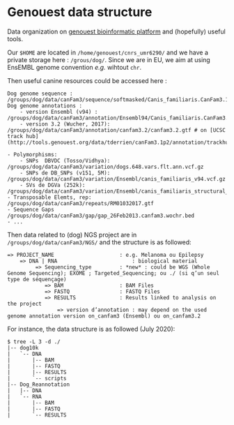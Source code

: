 # Genouest data structure
Data organization on [genouest bioinformatic platform](https://www.genouest.org) and (hopefully) useful tools.

Our `$HOME` are located in `/home/genouest/cnrs_umr6290/` and we have a private storage here : `/grous/dog/`.
Since we are in EU, we aim at using EnsEMBL genome convention *e.g.* wihtout `chr`.

Then useful canine resources could be accessed here :

```
Dog genome sequence :          /groups/dog/data/canFam3/sequence/softmasked/Canis_familiaris.CanFam3.1.72.dna_sm.toplevel.fa
Dog genome annotations :
	- version Ensembl (v94) :     /groups/dog/data/canFam3/annotation/Ensembl94/Canis_familiaris.CanFam3.1.94.gtf
	- version 3.2 (Wucher, 2017): /groups/dog/data/canFam3/annotation/canfam3.2/canfam3.2.gtf # on [UCSC track hub](http://tools.genouest.org/data/tderrien/canFam3.1p2/annotation/trackhub2/canfam3.1p_trackhub/hub.txt)

- Polymorphisms:
	- SNPs  DBVDC (Tosso/Vidhya):	/groups/dog/data/canFam3/variation/dogs.648.vars.flt.ann.vcf.gz
	- SNPs de DB_SNPs (v151, 5M):	/groups/dog/data/canFam3/variation/Ensembl/canis_familiaris_v94.vcf.gz
	- SVs de DGVa (252k):					/groups/dog/data/canFam3/variation/Ensembl/canis_familiaris_structural_variations.vcf_v94.gz
- Transposable Elemts, rep:     /groups/dog/data/canFam3/repeats/RM01032017.gtf
- Sequence Gaps 						   /groups/dog/data/canFam3/gap/gap_26Feb2013.canfam3.wochr.bed
- ...
```

Then data related to (dog) NGS project are in `/groups/dog/data/canFam3/NGS/` and the structure is as followed:    

```
=> PROJECT_NAME						: e.g. Melanoma ou Epilepsy
	=> DNA | RNA						: biological material 
		 => Sequencing_type 		: *new* : could be WGS (Whole Genome Sequencing); EXOME ; Targeted_Sequencing; ou ./ (si q’un seul type de séquençage)
			=> BAM					: BAM Files
			=> FASTQ				: FASTQ Files
			=> RESULTS				: Results linked to analysis on the project
				=> version d’annotation	: may depend on the used genome annotation version on_canfam3 (Ensembl) ou on_canfam3.2
```

For instance, the data structure is as followed (July 2020):
```
$ tree -L 3 -d ./
|-- dog10k
|   `-- DNA
|       |-- BAM
|       |-- FASTQ
|       |-- RESULTS
|       `-- scripts
|-- Dog_Reannotation
|   |-- DNA
|   `-- RNA
|       |-- BAM
|       |-- FASTQ
|       `-- RESULTS
```
